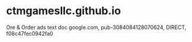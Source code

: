 # ctmgamesllc.github.io
Ore &amp; Order ads text doc
google.com, pub-3084084128070624, DIRECT, f08c47fec0942fa0
